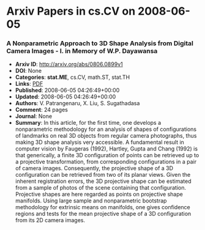 # Arxiv Papers in cs.CV on 2008-06-05
### A Nonparametric Approach to 3D Shape Analysis from Digital Camera Images - I. in Memory of W.P. Dayawansa
- **Arxiv ID**: http://arxiv.org/abs/0806.0899v1
- **DOI**: None
- **Categories**: **stat.ME**, cs.CV, math.ST, stat.TH
- **Links**: [PDF](http://arxiv.org/pdf/0806.0899v1)
- **Published**: 2008-06-05 04:26:49+00:00
- **Updated**: 2008-06-05 04:26:49+00:00
- **Authors**: V. Patrangenaru, X. Liu, S. Sugathadasa
- **Comment**: 24 pages
- **Journal**: None
- **Summary**: In this article, for the first time, one develops a nonparametric methodology for an analysis of shapes of configurations of landmarks on real 3D objects from regular camera photographs, thus making 3D shape analysis very accessible. A fundamental result in computer vision by Faugeras (1992), Hartley, Gupta and Chang (1992) is that generically, a finite 3D configuration of points can be retrieved up to a projective transformation, from corresponding configurations in a pair of camera images. Consequently, the projective shape of a 3D configuration can be retrieved from two of its planar views. Given the inherent registration errors, the 3D projective shape can be estimated from a sample of photos of the scene containing that configuration. Projective shapes are here regarded as points on projective shape manifolds. Using large sample and nonparametric bootstrap methodology for extrinsic means on manifolds, one gives confidence regions and tests for the mean projective shape of a 3D configuration from its 2D camera images.



